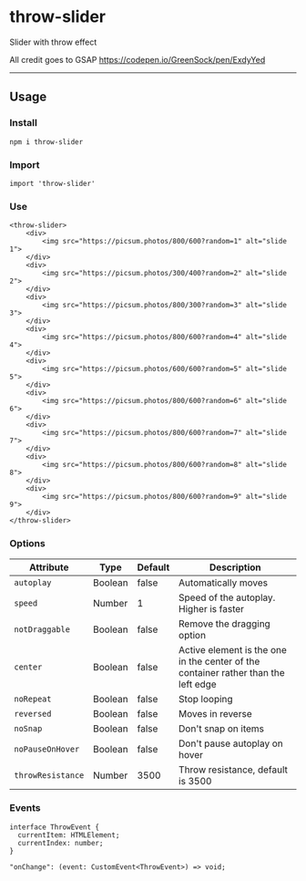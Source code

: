 # throw-slider

Slider with throw effect

All credit goes to GSAP https://codepen.io/GreenSock/pen/ExdyYed

---

## Usage

### Install

```
npm i throw-slider
```

### Import

```
import 'throw-slider'
```

### Use

```
<throw-slider>
    <div>
        <img src="https://picsum.photos/800/600?random=1" alt="slide 1">
    </div>
    <div>
        <img src="https://picsum.photos/300/400?random=2" alt="slide 2">
    </div>
    <div>
        <img src="https://picsum.photos/800/300?random=3" alt="slide 3">
    </div>
    <div>
        <img src="https://picsum.photos/800/600?random=4" alt="slide 4">
    </div>
    <div>
        <img src="https://picsum.photos/600/600?random=5" alt="slide 5">
    </div>
    <div>
        <img src="https://picsum.photos/800/600?random=6" alt="slide 6">
    </div>
    <div>
        <img src="https://picsum.photos/800/600?random=7" alt="slide 7">
    </div>
    <div>
        <img src="https://picsum.photos/800/600?random=8" alt="slide 8">
    </div>
    <div>
        <img src="https://picsum.photos/800/600?random=9" alt="slide 9">
    </div>
</throw-slider>
```

### Options

| Attribute         | Type    | Default | Description                                                                        |
| ----------------- | ------- | ------- | ---------------------------------------------------------------------------------- |
| `autoplay`        | Boolean | false   | Automatically moves                                                                |
| `speed`           | Number  | 1       | Speed of the autoplay. Higher is faster                                            |
| `notDraggable`    | Boolean | false   | Remove the dragging option                                                         |
| `center`          | Boolean | false   | Active element is the one in the center of the container rather than the left edge |
| `noRepeat`        | Boolean | false   | Stop looping                                                                       |
| `reversed`        | Boolean | false   | Moves in reverse                                                                   |
| `noSnap`          | Boolean | false   | Don't snap on items                                                                |
| `noPauseOnHover`  | Boolean | false   | Don't pause autoplay on hover                                                      |
| `throwResistance` | Number  | 3500    | Throw resistance, default is 3500                                                  |

### Events

```
interface ThrowEvent {
  currentItem: HTMLElement;
  currentIndex: number;
}

"onChange": (event: CustomEvent<ThrowEvent>) => void;
```
